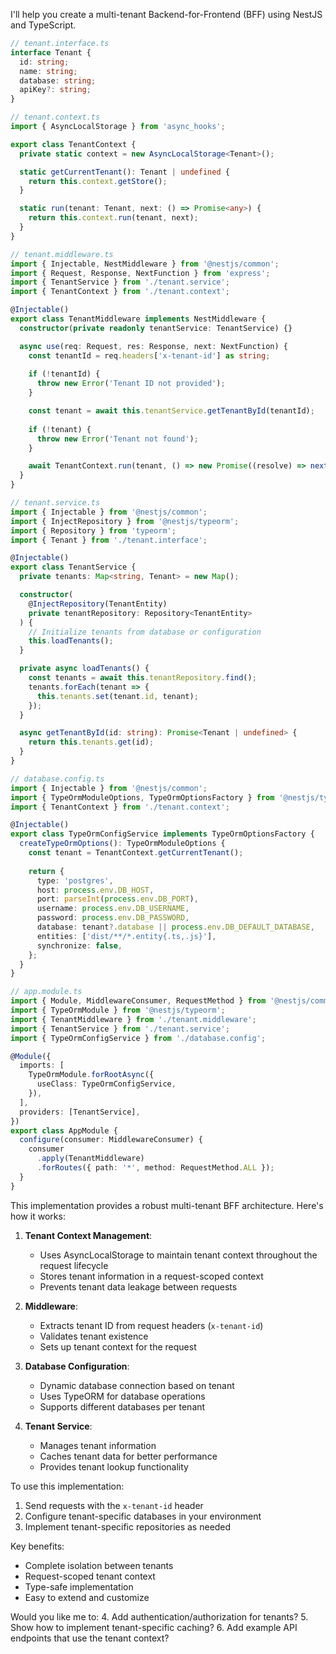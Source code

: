 I'll help you create a multi-tenant Backend-for-Frontend (BFF) using NestJS and TypeScript.



```typescript
// tenant.interface.ts
interface Tenant {
  id: string;
  name: string;
  database: string;
  apiKey?: string;
}

// tenant.context.ts
import { AsyncLocalStorage } from 'async_hooks';

export class TenantContext {
  private static context = new AsyncLocalStorage<Tenant>();

  static getCurrentTenant(): Tenant | undefined {
    return this.context.getStore();
  }

  static run(tenant: Tenant, next: () => Promise<any>) {
    return this.context.run(tenant, next);
  }
}

// tenant.middleware.ts
import { Injectable, NestMiddleware } from '@nestjs/common';
import { Request, Response, NextFunction } from 'express';
import { TenantService } from './tenant.service';
import { TenantContext } from './tenant.context';

@Injectable()
export class TenantMiddleware implements NestMiddleware {
  constructor(private readonly tenantService: TenantService) {}

  async use(req: Request, res: Response, next: NextFunction) {
    const tenantId = req.headers['x-tenant-id'] as string;
    
    if (!tenantId) {
      throw new Error('Tenant ID not provided');
    }

    const tenant = await this.tenantService.getTenantById(tenantId);
    
    if (!tenant) {
      throw new Error('Tenant not found');
    }

    await TenantContext.run(tenant, () => new Promise((resolve) => next(resolve)));
  }
}

// tenant.service.ts
import { Injectable } from '@nestjs/common';
import { InjectRepository } from '@nestjs/typeorm';
import { Repository } from 'typeorm';
import { Tenant } from './tenant.interface';

@Injectable()
export class TenantService {
  private tenants: Map<string, Tenant> = new Map();

  constructor(
    @InjectRepository(TenantEntity)
    private tenantRepository: Repository<TenantEntity>
  ) {
    // Initialize tenants from database or configuration
    this.loadTenants();
  }

  private async loadTenants() {
    const tenants = await this.tenantRepository.find();
    tenants.forEach(tenant => {
      this.tenants.set(tenant.id, tenant);
    });
  }

  async getTenantById(id: string): Promise<Tenant | undefined> {
    return this.tenants.get(id);
  }
}

// database.config.ts
import { Injectable } from '@nestjs/common';
import { TypeOrmModuleOptions, TypeOrmOptionsFactory } from '@nestjs/typeorm';
import { TenantContext } from './tenant.context';

@Injectable()
export class TypeOrmConfigService implements TypeOrmOptionsFactory {
  createTypeOrmOptions(): TypeOrmModuleOptions {
    const tenant = TenantContext.getCurrentTenant();
    
    return {
      type: 'postgres',
      host: process.env.DB_HOST,
      port: parseInt(process.env.DB_PORT),
      username: process.env.DB_USERNAME,
      password: process.env.DB_PASSWORD,
      database: tenant?.database || process.env.DB_DEFAULT_DATABASE,
      entities: ['dist/**/*.entity{.ts,.js}'],
      synchronize: false,
    };
  }
}

// app.module.ts
import { Module, MiddlewareConsumer, RequestMethod } from '@nestjs/common';
import { TypeOrmModule } from '@nestjs/typeorm';
import { TenantMiddleware } from './tenant.middleware';
import { TenantService } from './tenant.service';
import { TypeOrmConfigService } from './database.config';

@Module({
  imports: [
    TypeOrmModule.forRootAsync({
      useClass: TypeOrmConfigService,
    }),
  ],
  providers: [TenantService],
})
export class AppModule {
  configure(consumer: MiddlewareConsumer) {
    consumer
      .apply(TenantMiddleware)
      .forRoutes({ path: '*', method: RequestMethod.ALL });
  }
}

```

This implementation provides a robust multi-tenant BFF architecture. Here's how it works:

1. **Tenant Context Management**:
   - Uses AsyncLocalStorage to maintain tenant context throughout the request lifecycle
   - Stores tenant information in a request-scoped context
   - Prevents tenant data leakage between requests

2. **Middleware**:
   - Extracts tenant ID from request headers (`x-tenant-id`)
   - Validates tenant existence
   - Sets up tenant context for the request

3. **Database Configuration**:
   - Dynamic database connection based on tenant
   - Uses TypeORM for database operations
   - Supports different databases per tenant

4. **Tenant Service**:
   - Manages tenant information
   - Caches tenant data for better performance
   - Provides tenant lookup functionality

To use this implementation:

1. Send requests with the `x-tenant-id` header
2. Configure tenant-specific databases in your environment
3. Implement tenant-specific repositories as needed

Key benefits:

- Complete isolation between tenants
- Request-scoped tenant context
- Type-safe implementation
- Easy to extend and customize

Would you like me to:
4. Add authentication/authorization for tenants?
5. Show how to implement tenant-specific caching?
6. Add example API endpoints that use the tenant context?